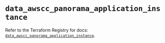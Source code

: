 # `data_awscc_panorama_application_instance`

Refer to the Terraform Registry for docs: [`data_awscc_panorama_application_instance`](https://registry.terraform.io/providers/hashicorp/awscc/0.70.0/docs/data-sources/panorama_application_instance).
